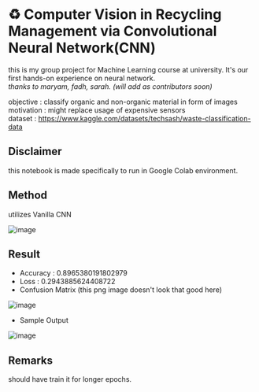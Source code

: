 # ♻️ Computer Vision in Recycling Management via Convolutional Neural Network(CNN)
this is my group project for Machine Learning course at university. It's our first hands-on experience on neural network.<br/>
*thanks to maryam, fadh, sarah. (will add as contributors soon)*


objective : classify organic and non-organic material in form of images<br/>
motivation : might replace usage of expensive sensors<br/>
dataset : https://www.kaggle.com/datasets/techsash/waste-classification-data

## Disclaimer 
this notebook is made specifically to run in Google Colab environment.

## Method 

utilizes Vanilla CNN

![image](https://user-images.githubusercontent.com/57680454/203807119-e2516ff9-36b9-493f-93df-e95886da8382.png)

## Result

* Accuracy : 0.8965380191802979
* Loss : 0.2943885624408722
* Confusion Matrix  (this png image doesn't look that good here)

![image](https://user-images.githubusercontent.com/57680454/203807953-b01da520-74f2-4568-8c0f-8b48d1b9a7cb.png)

* Sample Output

![image](https://user-images.githubusercontent.com/57680454/203807776-7f1a6493-84e4-40c3-b0ca-3c985684d6c7.png)

## Remarks
should have train it for longer epochs.
